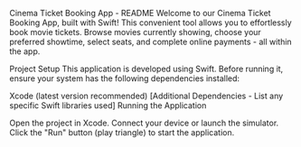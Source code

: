 Cinema Ticket Booking App - README
Welcome to our Cinema Ticket Booking App, built with Swift! This convenient tool allows you to effortlessly book movie tickets. Browse movies currently showing, choose your preferred showtime, select seats, and complete online payments - all within the app.

Project Setup
This application is developed using Swift. Before running it, ensure your system has the following dependencies installed:

Xcode (latest version recommended)
[Additional Dependencies - List any specific Swift libraries used]
Running the Application

Open the project in Xcode.
Connect your device or launch the simulator.
Click the "Run" button (play triangle) to start the application.

